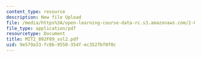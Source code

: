 ```yaml
---
content_type: resource
description: New file Upload
file: /media/https%3A/open-learning-course-data-rc.s3.amazonaws.com/2-092-finite-element-analysis-of-solids-and-fluids-i-fall-2009/9e579a33fc0b9550354fec352fbf0f0c_MIT2_092F09_sol2.pdf
file_type: application/pdf
resourcetype: Document
title: MIT2_092F09_sol2.pdf
uid: 9e579a33-fc0b-9550-354f-ec352fbf0f0c
---
```

